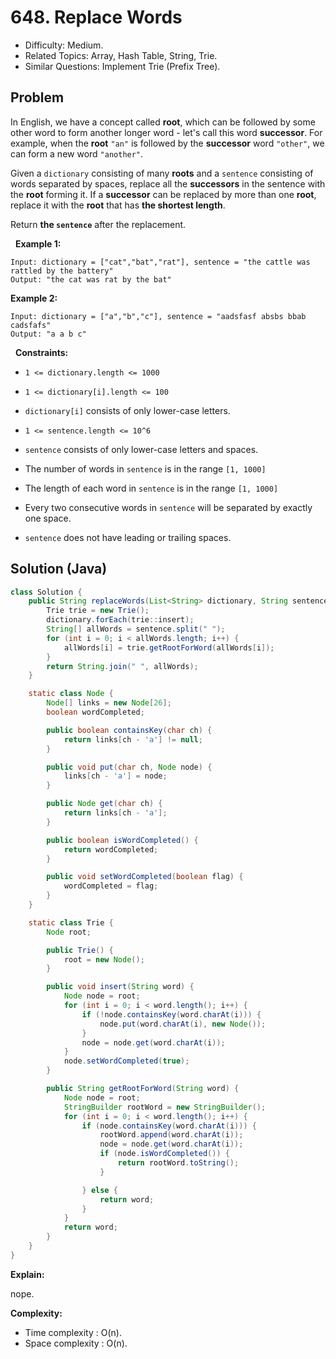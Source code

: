 # 648. Replace Words

- Difficulty: Medium.
- Related Topics: Array, Hash Table, String, Trie.
- Similar Questions: Implement Trie (Prefix Tree).

## Problem

In English, we have a concept called **root**, which can be followed by some other word to form another longer word - let's call this word **successor**. For example, when the **root** ```"an"``` is followed by the **successor** word ```"other"```, we can form a new word ```"another"```.

Given a ```dictionary``` consisting of many **roots** and a ```sentence``` consisting of words separated by spaces, replace all the **successors** in the sentence with the **root** forming it. If a **successor** can be replaced by more than one **root**, replace it with the **root** that has **the shortest length**.

Return **the ```sentence```** after the replacement.

 
**Example 1:**

```
Input: dictionary = ["cat","bat","rat"], sentence = "the cattle was rattled by the battery"
Output: "the cat was rat by the bat"
```

**Example 2:**

```
Input: dictionary = ["a","b","c"], sentence = "aadsfasf absbs bbab cadsfafs"
Output: "a a b c"
```

 
**Constraints:**


	
- ```1 <= dictionary.length <= 1000```
	
- ```1 <= dictionary[i].length <= 100```
	
- ```dictionary[i]``` consists of only lower-case letters.
	
- ```1 <= sentence.length <= 10^6```
	
- ```sentence``` consists of only lower-case letters and spaces.
	
- The number of words in ```sentence``` is in the range ```[1, 1000]```
	
- The length of each word in ```sentence``` is in the range ```[1, 1000]```
	
- Every two consecutive words in ```sentence``` will be separated by exactly one space.
	
- ```sentence``` does not have leading or trailing spaces.



## Solution (Java)

```java
class Solution {
    public String replaceWords(List<String> dictionary, String sentence) {
        Trie trie = new Trie();
        dictionary.forEach(trie::insert);
        String[] allWords = sentence.split(" ");
        for (int i = 0; i < allWords.length; i++) {
            allWords[i] = trie.getRootForWord(allWords[i]);
        }
        return String.join(" ", allWords);
    }

    static class Node {
        Node[] links = new Node[26];
        boolean wordCompleted;

        public boolean containsKey(char ch) {
            return links[ch - 'a'] != null;
        }

        public void put(char ch, Node node) {
            links[ch - 'a'] = node;
        }

        public Node get(char ch) {
            return links[ch - 'a'];
        }

        public boolean isWordCompleted() {
            return wordCompleted;
        }

        public void setWordCompleted(boolean flag) {
            wordCompleted = flag;
        }
    }

    static class Trie {
        Node root;

        public Trie() {
            root = new Node();
        }

        public void insert(String word) {
            Node node = root;
            for (int i = 0; i < word.length(); i++) {
                if (!node.containsKey(word.charAt(i))) {
                    node.put(word.charAt(i), new Node());
                }
                node = node.get(word.charAt(i));
            }
            node.setWordCompleted(true);
        }

        public String getRootForWord(String word) {
            Node node = root;
            StringBuilder rootWord = new StringBuilder();
            for (int i = 0; i < word.length(); i++) {
                if (node.containsKey(word.charAt(i))) {
                    rootWord.append(word.charAt(i));
                    node = node.get(word.charAt(i));
                    if (node.isWordCompleted()) {
                        return rootWord.toString();
                    }

                } else {
                    return word;
                }
            }
            return word;
        }
    }
}
```

**Explain:**

nope.

**Complexity:**

* Time complexity : O(n).
* Space complexity : O(n).
